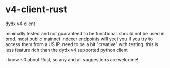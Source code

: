 # v4-client-rust
dydx v4 client

minimally tested and not guaranteed to be functional. should not be used in prod. most public mainnet indexer endpoints will yeet you if you try to access them from a US IP. need to be a bit "creative" with testing. this is less feature rich than the dydx v4 supported python client

i know ~0 about Rust, so any and all suggestions are welcome! 
